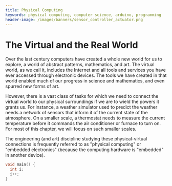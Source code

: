 ```yaml
---
title: Physical Computing
keywords: physical computing, computer science, arduino, programming
header-image: /images/banners/sensor_controller_actuator.png 
---
```


# The Virtual and the Real World

Over the last century computers have created a whole new world for us to
explore, a world of abstract patterns, mathematics, and art. The virtual world,
as we call it, includes the Internet and all tools and services you have ever
accessed through electronic devices. The tools we have created in that world
enabled much of our progress in science and mathematics, and even spurred new
forms of art.

However, there is a vast class of tasks for which we need to connect the
virtual world to our physical surroundings if we are to wield the powers it
grants us. For instance, a weather simulator used to predict the
weather needs a network of sensors that inform it of the current state of the
atmosphere. On a smaller scale, a thermostat needs to measure the current
temperature before it commands the air conditioner or furnace to turn on. For
most of this chapter, we will focus on such smaller scales.

The engineering (and art) discipline studying these physical-virtual
connections is frequently referred to as "physical computing" or "embedded
electronics" (because the computing hardware is "embedded" in another device).


```c++
void main() {
  int i;
  i++;
}
```

